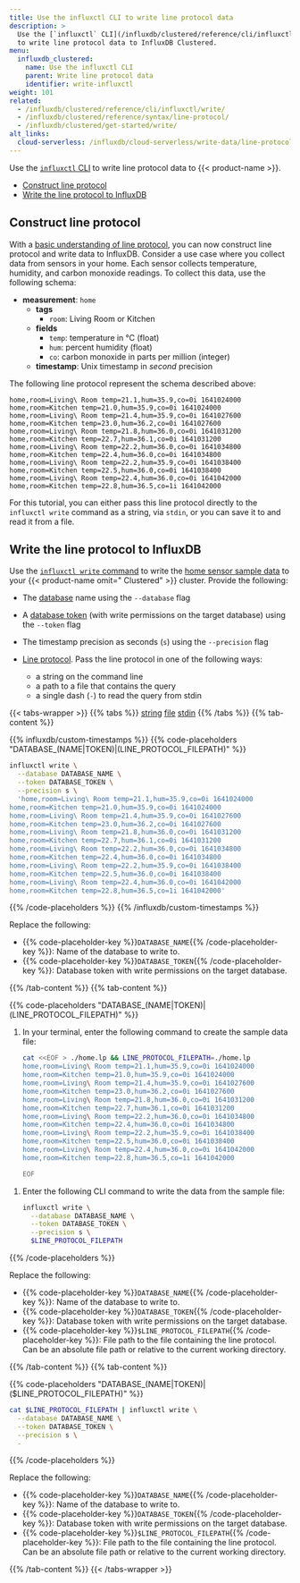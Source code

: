 ```yaml
---
title: Use the influxctl CLI to write line protocol data
description: >
  Use the [`influxctl` CLI](/influxdb/clustered/reference/cli/influxctl/)
  to write line protocol data to InfluxDB Clustered.
menu:
  influxdb_clustered:
    name: Use the influxctl CLI
    parent: Write line protocol data
    identifier: write-influxctl
weight: 101
related:
  - /influxdb/clustered/reference/cli/influxctl/write/
  - /influxdb/clustered/reference/syntax/line-protocol/
  - /influxdb/clustered/get-started/write/
alt_links:
  cloud-serverless: /influxdb/cloud-serverless/write-data/line-protocol/
---
```


Use the [`influxctl` CLI](/influxdb/clustered/reference/cli/influxctl/)
to write line protocol data to {{< product-name >}}.

- [Construct line protocol](#construct-line-protocol)
- [Write the line protocol to InfluxDB](#write-the-line-protocol-to-influxdb)

## Construct line protocol

With a [basic understanding of line protocol](/influxdb/clustered/write-data/line-protocol/),
you can now construct line protocol and write data to InfluxDB.
Consider a use case where you collect data from sensors in your home.
Each sensor collects temperature, humidity, and carbon monoxide readings.
To collect this data, use the following schema:

- **measurement**: `home`
  - **tags**
    - `room`: Living Room or Kitchen
  - **fields**
    - `temp`: temperature in °C (float)
    - `hum`: percent humidity (float)
    - `co`: carbon monoxide in parts per million (integer)
  - **timestamp**: Unix timestamp in _second_ precision

The following line protocol represent the schema described above:

```text
home,room=Living\ Room temp=21.1,hum=35.9,co=0i 1641024000
home,room=Kitchen temp=21.0,hum=35.9,co=0i 1641024000
home,room=Living\ Room temp=21.4,hum=35.9,co=0i 1641027600
home,room=Kitchen temp=23.0,hum=36.2,co=0i 1641027600
home,room=Living\ Room temp=21.8,hum=36.0,co=0i 1641031200
home,room=Kitchen temp=22.7,hum=36.1,co=0i 1641031200
home,room=Living\ Room temp=22.2,hum=36.0,co=0i 1641034800
home,room=Kitchen temp=22.4,hum=36.0,co=0i 1641034800
home,room=Living\ Room temp=22.2,hum=35.9,co=0i 1641038400
home,room=Kitchen temp=22.5,hum=36.0,co=0i 1641038400
home,room=Living\ Room temp=22.4,hum=36.0,co=0i 1641042000
home,room=Kitchen temp=22.8,hum=36.5,co=1i 1641042000
```

For this tutorial, you can either pass this line protocol directly to the
`influxctl write` command as a string, via `stdin`, or you can save it to and read
it from a file.

## Write the line protocol to InfluxDB

Use the [`influxctl write` command](/influxdb/clustered/reference/cli/influxctl/write/)
to write the [home sensor sample data](#home-sensor-data-line-protocol) to your
{{< product-name omit=" Clustered" >}} cluster.
Provide the following:

- The [database](/influxdb/clustered/admin/databases/) name using the
  `--database` flag
- A [database token](/influxdb/clustered/admin/tokens/#database-tokens)
  (with write permissions on the target database) using the `--token` flag
- The timestamp precision as seconds (`s`) using the `--precision` flag
- [Line protocol](#construct-line-protocol).
  Pass the line protocol in one of the following ways:

  - a string on the command line
  - a path to a file that contains the query
  - a single dash (`-`) to read the query from stdin

{{< tabs-wrapper >}}
{{% tabs %}}
[string](#)
[file](#)
[stdin](#)
{{% /tabs %}}
{{% tab-content %}}

{{% influxdb/custom-timestamps %}}
{{% code-placeholders "DATABASE_(NAME|TOKEN)|(LINE_PROTOCOL_FILEPATH)" %}}

```sh
influxctl write \
  --database DATABASE_NAME \
  --token DATABASE_TOKEN \
  --precision s \
  'home,room=Living\ Room temp=21.1,hum=35.9,co=0i 1641024000
home,room=Kitchen temp=21.0,hum=35.9,co=0i 1641024000
home,room=Living\ Room temp=21.4,hum=35.9,co=0i 1641027600
home,room=Kitchen temp=23.0,hum=36.2,co=0i 1641027600
home,room=Living\ Room temp=21.8,hum=36.0,co=0i 1641031200
home,room=Kitchen temp=22.7,hum=36.1,co=0i 1641031200
home,room=Living\ Room temp=22.2,hum=36.0,co=0i 1641034800
home,room=Kitchen temp=22.4,hum=36.0,co=0i 1641034800
home,room=Living\ Room temp=22.2,hum=35.9,co=0i 1641038400
home,room=Kitchen temp=22.5,hum=36.0,co=0i 1641038400
home,room=Living\ Room temp=22.4,hum=36.0,co=0i 1641042000
home,room=Kitchen temp=22.8,hum=36.5,co=1i 1641042000'
```

{{% /code-placeholders %}}
{{% /influxdb/custom-timestamps %}}

Replace the following:

- {{% code-placeholder-key %}}`DATABASE_NAME`{{% /code-placeholder-key %}}:
  Name of the database to write to.
- {{% code-placeholder-key %}}`DATABASE_TOKEN`{{% /code-placeholder-key %}}:
  Database token with write permissions on the target database.

{{% /tab-content %}}
{{% tab-content %}}

{{% code-placeholders "DATABASE_(NAME|TOKEN)|(LINE_PROTOCOL_FILEPATH)" %}}

1.  In your terminal, enter the following command to create the sample data file:

    ```sh
    cat <<EOF > ./home.lp && LINE_PROTOCOL_FILEPATH=./home.lp
    home,room=Living\ Room temp=21.1,hum=35.9,co=0i 1641024000
    home,room=Kitchen temp=21.0,hum=35.9,co=0i 1641024000
    home,room=Living\ Room temp=21.4,hum=35.9,co=0i 1641027600
    home,room=Kitchen temp=23.0,hum=36.2,co=0i 1641027600
    home,room=Living\ Room temp=21.8,hum=36.0,co=0i 1641031200
    home,room=Kitchen temp=22.7,hum=36.1,co=0i 1641031200
    home,room=Living\ Room temp=22.2,hum=36.0,co=0i 1641034800
    home,room=Kitchen temp=22.4,hum=36.0,co=0i 1641034800
    home,room=Living\ Room temp=22.2,hum=35.9,co=0i 1641038400
    home,room=Kitchen temp=22.5,hum=36.0,co=0i 1641038400
    home,room=Living\ Room temp=22.4,hum=36.0,co=0i 1641042000
    home,room=Kitchen temp=22.8,hum=36.5,co=1i 1641042000

    EOF
    ```

<!--pytest-codeblocks:cont-->

1. Enter the following CLI command to write the data from the sample file:

   ```sh
   influxctl write \
     --database DATABASE_NAME \
     --token DATABASE_TOKEN \
     --precision s \
     $LINE_PROTOCOL_FILEPATH
   ```

{{% /code-placeholders %}}

Replace the following:

- {{% code-placeholder-key %}}`DATABASE_NAME`{{% /code-placeholder-key %}}:
  Name of the database to write to.
- {{% code-placeholder-key %}}`DATABASE_TOKEN`{{% /code-placeholder-key %}}:
  Database token with write permissions on the target database.
- {{% code-placeholder-key %}}`$LINE_PROTOCOL_FILEPATH`{{% /code-placeholder-key %}}:
  File path to the file containing the line protocol. Can be an absolute file path
  or relative to the current working directory.

{{% /tab-content %}}
{{% tab-content %}}

{{% code-placeholders "DATABASE_(NAME|TOKEN)|(\$LINE_PROTOCOL_FILEPATH)" %}}

<!--pytest-codeblocks:cont-->

```sh
cat $LINE_PROTOCOL_FILEPATH | influxctl write \
  --database DATABASE_NAME \
  --token DATABASE_TOKEN \
  --precision s \
  -
```

{{% /code-placeholders %}}

Replace the following:

- {{% code-placeholder-key %}}`DATABASE_NAME`{{% /code-placeholder-key %}}:
  Name of the database to write to.
- {{% code-placeholder-key %}}`DATABASE_TOKEN`{{% /code-placeholder-key %}}:
  Database token with write permissions on the target database.
- {{% code-placeholder-key %}}`$LINE_PROTOCOL_FILEPATH`{{% /code-placeholder-key %}}:
  File path to the file containing the line protocol. Can be an absolute file path
  or relative to the current working directory.

{{% /tab-content %}}
{{< /tabs-wrapper >}}
